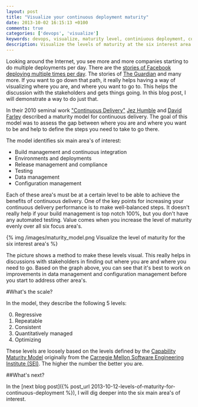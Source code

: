 ```yaml
---
layout: post
title: "Visualize your continuous deployment maturity"
date: 2013-10-02 16:15:13 +0100
comments: true
categories: ['devops', 'visualize']
keywords: devops, visualize, maturity level, continiuous deployment, continiuous integration
description: Visualize the levels of maturity at the six interest area's for continuous deployment
---
```

Looking around the Internet, you see more and more companies starting to do multiple deployments per day. There are the [stories of Facebook deploying multiple times per day](https://www.facebook.com/notes/facebook-engineering/ship-early-and-ship-twice-as-often/10150985860363920). The stories of [The Guardian](http://blog.utest.com/continuous-deployment-and-testing-in-production/2012/12/) and many more. If you want to go down that path, it really helps having a way of visualizing where you are, and where you want to go to. This helps the discussion with the stakeholders and gets things going. In this blog post,  I will demonstrate a way to do just that.

<!-- more -->

In their 2010 seminal work ["Continuous Delivery"](http://www.amazon.com/gp/product/0321601912?ie=UTF8&tag=martinfowlerc-20&linkCode=as2&camp=1789&creative=9325&creativeASIN=0321601912) [Jez Humble](http://jezhumble.net/) and [David Farley](http://www.davefarley.net/) described a maturity model for continuous delivery. The goal of this model was to assess the gap between where you are and where you want to be and help to define the steps you need to take to go there.

The model identifies six main area's of interest:

* Build management and continuous integration
* Environments and deployments
* Release management and compliance
* Testing
* Data management
* Configuration management


Each of these area's must be at a certain level to be able to achieve the benefits of continuous delivery. One of the key points for increasing your continuous delivery performance is to make well-balanced steps. It doesn't really help if your build management is top notch 100%, but you don't have any automated testing. Value comes when you increase the level of maturity evenly over all six focus area's.

{% img /images/maturity_model.png Visualize the level of maturity for the six interest area's %}

The picture shows a method to make these levels visual. This really helps in discussions with stakeholders in finding out where you are and where you need to go. Based on the graph above, you can see that it's best to work on improvements in data management and configuration management before you start to address other area's.

#What's the scale?

In the model, they describe the following 5 levels:

0. Regressive
1. Repeatable
2. Consistent
3. Quantitatively managed
4. Optimizing

These levels are loosely based on the levels defined by the [Capability Maturity Model](http://en.wikipedia.org/wiki/Capability_Maturity_Model) originally from the [Carnegie Mellon Software Engineering Institute (SEI)](http://www.sei.cmu.edu/). The higher the number the better you are.

##What's next?

In the [next blog post]({% post_url 2013-10-12-levels-of-maturity-for-continuous-deployment %}), I will dig deeper into the six main area's of interest.